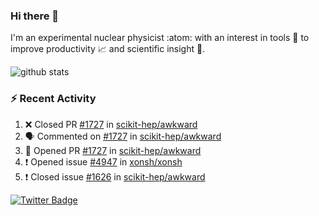 ### Hi there 👋 

I'm an experimental nuclear physicist :atom: with an interest in tools :wrench: to improve productivity :chart_with_upwards_trend: and scientific insight :telescope:.

![github stats](https://github-readme-stats.vercel.app/api?username=agoose77&show_icons=true&hide_rank=true&hide_title=true&bg_color=30,e76445,904e95&text_color=efe3ec&icon_color=efe3ec)
<!--
**agoose77/agoose77** is a ✨ _special_ ✨ repository because its `README.md` (this file) appears on your GitHub profile.

Here are some ideas to get you started:

- 🔭 I’m currently working on ...
- 🌱 I’m currently learning ...
- 👯 I’m looking to collaborate on ...
- 🤔 I’m looking for help with ...
- 💬 Ask me about ...
- 📫 How to reach me: ...
- 😄 Pronouns: ...
- ⚡ Fun fact: ...
-->

### :zap: Recent Activity
<!--START_SECTION:activity-->
1. ❌ Closed PR [#1727](https://github.com/scikit-hep/awkward/pull/1727) in [scikit-hep/awkward](https://github.com/scikit-hep/awkward)
2. 🗣 Commented on [#1727](https://github.com/scikit-hep/awkward/issues/1727) in [scikit-hep/awkward](https://github.com/scikit-hep/awkward)
3. 💪 Opened PR [#1727](https://github.com/scikit-hep/awkward/pull/1727) in [scikit-hep/awkward](https://github.com/scikit-hep/awkward)
4. ❗️ Opened issue [#4947](https://github.com/xonsh/xonsh/issues/4947) in [xonsh/xonsh](https://github.com/xonsh/xonsh)
5. ❗️ Closed issue [#1626](https://github.com/scikit-hep/awkward/issues/1626) in [scikit-hep/awkward](https://github.com/scikit-hep/awkward)
<!--END_SECTION:activity-->


[![Twitter Badge](https://img.shields.io/twitter/follow/agoose77?style=flat-square&logo=Twitter&logoColor=white&color=cornflowerblue)](https://twitter.com/agoose77)
